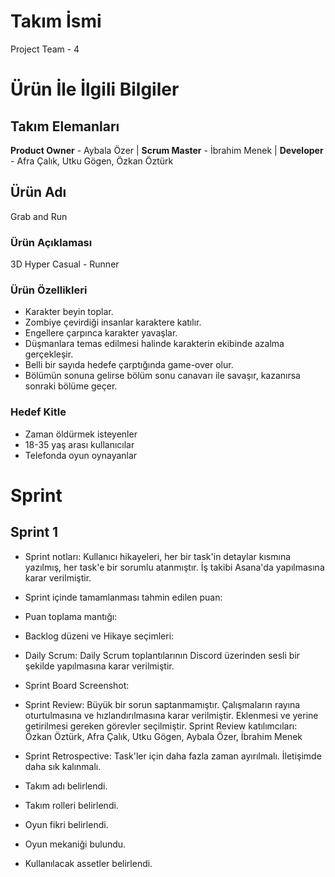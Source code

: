 # Takım İsmi
Project Team - 4


# Ürün İle İlgili Bilgiler

## Takım Elemanları
**Product Owner** - Aybala Özer | 
**Scrum Master** -  İbrahim Menek |
**Developer** -  Afra Çalık,  Utku Gögen,  Özkan Öztürk 

## Ürün Adı
Grab and Run

### Ürün Açıklaması

3D Hyper Casual - Runner

### Ürün Özellikleri 

- Karakter beyin toplar.
- Zombiye çevirdiği insanlar karaktere katılır.
- Engellere çarpınca karakter yavaşlar.
- Düşmanlara temas edilmesi halinde karakterin ekibinde azalma gerçekleşir.
- Belli bir sayıda hedefe çarptığında game-over olur.
- Bölümün sonuna gelirse bölüm sonu canavarı ile savaşır, kazanırsa sonraki bölüme geçer.

### Hedef Kitle

- Zaman öldürmek isteyenler
- 18-35 yaş arası kullanıcılar
- Telefonda oyun oynayanlar

# Sprint

## Sprint 1

- Sprint notları: Kullanıcı hikayeleri, her bir task'in detaylar kısmına yazılmış, her task'e bir sorumlu atanmıştır. İş takibi Asana'da yapılmasına karar verilmiştir.
- Sprint içinde tamamlanması tahmin edilen puan: 
- Puan toplama mantığı: 
- Backlog düzeni ve Hikaye seçimleri: 
- Daily Scrum: Daily Scrum toplantılarının Discord üzerinden sesli bir şekilde yapılmasına karar verilmiştir.
- Sprint Board Screenshot:
- Sprint Review: Büyük bir sorun saptanmamıştır. Çalışmaların rayına oturtulmasına ve hızlandırılmasına karar verilmiştir. Eklenmesi ve yerine getirilmesi gereken görevler seçilmiştir. Sprint Review katılımcıları: Özkan Öztürk, Afra Çalık, Utku Gögen, Aybala Özer, İbrahim Menek
- Sprint Retrospective:
Task'ler için daha fazla zaman ayırılmalı.
İletişimde daha sık kalınmalı.

- Takım adı belirlendi.
- Takım rolleri belirlendi.
- Oyun fikri belirlendi.
- Oyun mekaniği bulundu.
- Kullanılacak assetler belirlendi.
